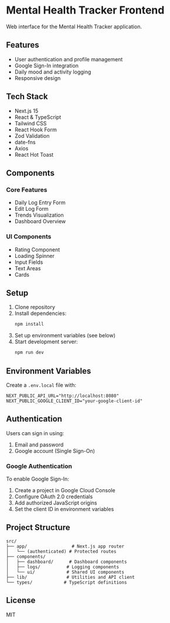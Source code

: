 # Mental Health Tracker Frontend

Web interface for the Mental Health Tracker application.

## Features

- User authentication and profile management
- Google Sign-In integration
- Daily mood and activity logging
- Responsive design

## Tech Stack

- Next.js 15
- React & TypeScript
- Tailwind CSS
- React Hook Form
- Zod Validation
- date-fns
- Axios
- React Hot Toast

## Components

### Core Features

- Daily Log Entry Form
- Edit Log Form
- Trends Visualization
- Dashboard Overview

### UI Components

- Rating Component
- Loading Spinner
- Input Fields
- Text Areas
- Cards

## Setup

1. Clone repository
2. Install dependencies:
   ```bash
   npm install
   ```
3. Set up environment variables (see below)
4. Start development server:
   ```bash
   npm run dev
   ```

## Environment Variables

Create a `.env.local` file with:

```env
NEXT_PUBLIC_API_URL="http://localhost:8080"
NEXT_PUBLIC_GOOGLE_CLIENT_ID="your-google-client-id"
```

## Authentication

Users can sign in using:

1. Email and password
2. Google account (Single Sign-On)

### Google Authentication

To enable Google Sign-In:

1. Create a project in Google Cloud Console
2. Configure OAuth 2.0 credentials
3. Add authorized JavaScript origins
4. Set the client ID in environment variables

## Project Structure

```
src/
├── app/                 # Next.js app router
│   └── (authenticated) # Protected routes
├── components/
│   ├── dashboard/      # Dashboard components
│   ├── logs/          # Logging components
│   └── ui/            # Shared UI components
├── lib/               # Utilities and API client
└── types/            # TypeScript definitions
```

## License

MIT
